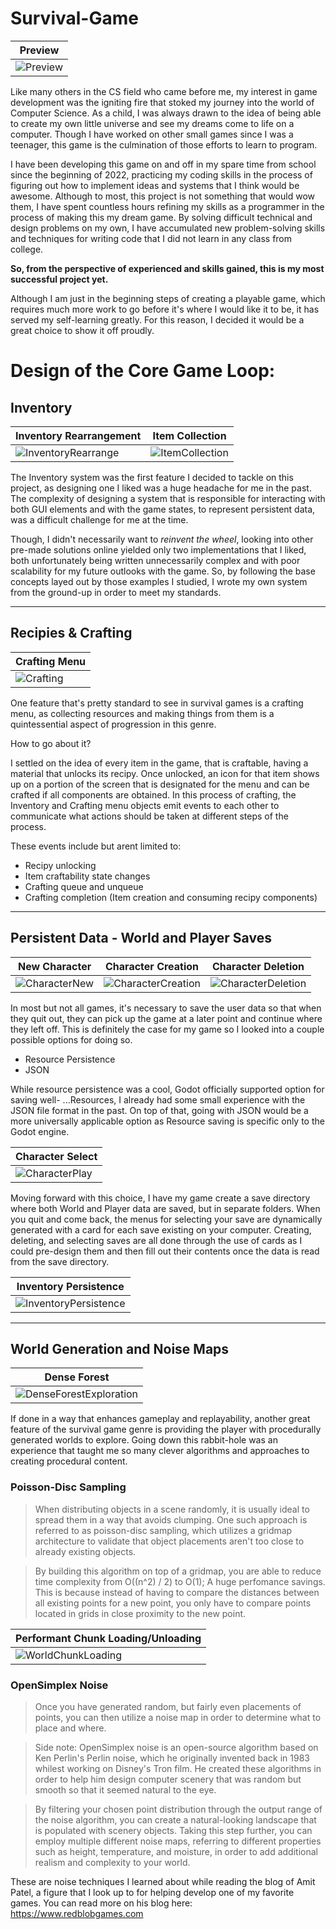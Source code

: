 # Survival-Game

|Preview|
|----|
|![Preview](https://media.discordapp.net/attachments/1044495816489967626/1067299314675761232/preview.gif)|

Like many others in the CS field who came before me, my interest in game development was the igniting fire that stoked my journey into the world of Computer Science.
As a child, I was always drawn to the idea of being able to create my own little universe and see my dreams come to life on a computer.
Though I have worked on other small games since I was a teenager, this game is the culmination of those efforts to learn to program.

I have been developing this game on and off in my spare time from school since the beginning of 2022, practicing my coding skills in the process of figuring out how to implement ideas and systems that I think would be awesome.
Although to most, this project is not something that would wow them, I have spent countless hours refining my skills as a programmer in the process of making this my dream game. By solving difficult technical and design problems on my own, I have accumulated new problem-solving skills and techniques for writing code that I did not learn in any class from college.

**So, from the perspective of experienced and skills gained, this is my most successful project yet.**

Although I am just in the beginning steps of creating a playable game, which requires much more work to go before it's where I would like it to be, it has served my self-learning greatly. For this reason, I decided it would be a great choice to show it off proudly.

# Design of the Core Game Loop:

## Inventory

|Inventory Rearrangement|Item Collection|
|----|----|
|![InventoryRearrange](https://media.discordapp.net/attachments/1044495816489967626/1067293454650064926/inventory-rearrange.gif)|![ItemCollection](https://media.discordapp.net/attachments/1044495816489967626/1067293439420538930/tree-chopping.gif)

The Inventory system was the first feature I decided to tackle on this project, as designing one I liked was a huge headache for me in the past.
The complexity of designing a system that is responsible for interacting with both GUI elements and with the game states, to represent persistent data, was a difficult challenge for me at the time.

Though, I didn't necessarily want to *reinvent the wheel*, looking into other pre-made solutions online yielded only two implementations that I liked, both unfortunately being written unnecessarily complex and with poor scalability for my future outlooks with the game.
So, by following the base concepts layed out by those examples I studied, I wrote my own system from the ground-up in order to meet my standards.

---

## Recipies & Crafting

|Crafting Menu|
|----|
|![Crafting](https://cdn.discordapp.com/attachments/1044495816489967626/1067293461897814026/crafting.gif)|

One feature that's pretty standard to see in survival games is a crafting menu, as collecting resources and making things from them is a quintessential aspect of progression in this genre.

How to go about it?

I settled on the idea of every item in the game, that is craftable, having a material that unlocks its recipy.
Once unlocked, an icon for that item shows up on a portion of the screen that is designated for the menu and can be crafted if all components are obtained.
In this process of crafting, the Inventory and Crafting menu objects emit events to each other to communicate what actions should be taken at different steps of the process.

These events include but arent limited to:

- Recipy unlocking
- Item craftability state changes
- Crafting queue and unqueue
- Crafting completion (Item creation and consuming recipy components)

---

## Persistent Data - World and Player Saves

|New Character|Character Creation|Character Deletion|
|----|----|----|
|![CharacterNew](https://cdn.discordapp.com/attachments/1044495816489967626/1067295428476940318/character-new.gif)|![CharacterCreation](https://cdn.discordapp.com/attachments/1044495816489967626/1067293407183110255/character-creation.gif)|![CharacterDeletion](https://cdn.discordapp.com/attachments/1044495816489967626/1067293431958876171/character-delete.gif)

In most but not all games, it's necessary to save the user data so that when they quit out, they can pick up the game at a later point and continue where they left off.
This is definitely the case for my game so I looked into a couple possible options for doing so.

- Resource Persistence
- JSON

While resource persistence was a cool, Godot officially supported option for saving well- ...Resources, I already had some small experience with the JSON file format in the past. On top of that, going with JSON would be a more universally applicable option as Resource saving is specific only to the Godot engine.

|Character Select|
|----|
|![CharacterPlay](https://cdn.discordapp.com/attachments/1044495816489967626/1067293422693650443/character-play.gif)|

Moving forward with this choice, I have my game create a save directory where both World and Player data are saved, but in separate folders.
When you quit and come back, the menus for selecting your save are dynamically generated with a card for each save existing on your computer.
Creating, deleting, and selecting saves are all done through the use of cards as I could pre-design them and then fill out their contents once the data is read from the save directory.

|Inventory Persistence|
|----|
|![InventoryPersistence](https://cdn.discordapp.com/attachments/1044495816489967626/1067293446437621760/inventory-persistence.gif)|

---

## World Generation and Noise Maps

|Dense Forest|
|----|
|![DenseForestExploration](https://media.discordapp.net/attachments/1044495816489967626/1067305521956265994/dense-forest-exploration.gif)|

If done in a way that enhances gameplay and replayability, another great feature of the survival game genre is providing the player with procedurally generated worlds to explore.
Going down this rabbit-hole was an experience that taught me so many clever algorithms and approaches to creating procedural content.

### Poisson-Disc Sampling
    
> When distributing objects in a scene randomly, it is usually ideal to spread them in a way that avoids clumping.
> One such approach is referred to as poisson-disc sampling, which utilizes a gridmap architecture to validate that object placements aren't too close to already existing objects. 

> By building this algorithm on top of a gridmap, you are able to reduce time complexity from O((n^2) / 2) to O(1); A huge perfomance savings.
> This is because instead of having to compare the distances between all existing points for a new point, you only have to compare points located in grids in close proximity to the new point.

|Performant Chunk Loading/Unloading|
|----|
|![WorldChunkLoading](https://media.discordapp.net/attachments/1044495816489967626/1067293490339381248/world-chunk-loading.gif)|

### OpenSimplex Noise

> Once you have generated random, but fairly even placements of points, you can then utilize a noise map in order to determine what to place and where.
    
> Side note:
> OpenSimplex noise is an open-source algorithm based on Ken Perlin's Perlin noise, which he originally invented back in 1983 whilest working on Disney's Tron film.
> He created these algorithms in order to help him design computer scenery that was random but smooth so that it seemed natural to the eye.

> By filtering your chosen point distribution through the output range of the noise algorithm, you can create a natural-looking landscape that is populated with scenery objects.
> Taking this step further, you can employ multiple different noise maps, referring to different properties such as height, temperature, and moisture, in order to add additional realism and complexity to your world.

These are noise techniques I learned about while reading the blog of Amit Patel, a figure that I look up to for helping develop one of my favorite games. You can read more on his blog here:
https://www.redblobgames.com
